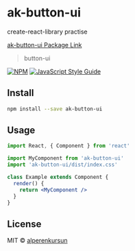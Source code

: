 # ak-button-ui

create-react-library practise

[ak-button-ui Package Link](https://www.npmjs.com/package/ak-button-ui)

> button-ui

[![NPM](https://img.shields.io/npm/v/ak-button-ui.svg)](https://www.npmjs.com/package/ak-button-ui) [![JavaScript Style Guide](https://img.shields.io/badge/code_style-standard-brightgreen.svg)](https://standardjs.com)

## Install

```bash
npm install --save ak-button-ui
```

## Usage

```jsx
import React, { Component } from 'react'

import MyComponent from 'ak-button-ui'
import 'ak-button-ui/dist/index.css'

class Example extends Component {
  render() {
    return <MyComponent />
  }
}
```

## License

MIT © [alperenkursun](https://github.com/alperenkursun)



